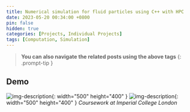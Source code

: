 ```yaml
---
title: Numerical simulation for fluid particles using C++ with HPC
date: 2023-05-20 00:34:00 +0800
pin: false
hidden: true
categories: [Projects, Individual Projects]
tags: [Computation, Simulation]
---
```


> **You can also navigate the related posts using the above tags**
{: .prompt-tip }


## Demo

![img-description](/images/Project/Fluid3.gif){: width="500" height="400" }
![img-description](/images/Project/Fluid2.gif){: width="500" height="400" }
_Coursework at Imperial College London_
